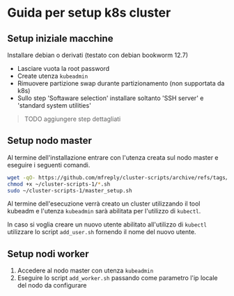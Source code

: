 # Guida per setup k8s cluster

## Setup iniziale macchine
Installare debian o derivati (testato con debian bookworm 12.7)
- Lasciare vuota la root password
- Create utenza `kubeadmin`
- Rimuovere partizione swap durante partizionamento (non supportata da k8s)
- Sullo step 'Softaware selection' installare soltanto 'SSH server' e 'standard system utilities'
> TODO aggiungere step dettagliati

## Setup nodo master
Al termine dell'installazione entrare con l'utenza creata sul nodo master e eseguire i seguenti comandi.
```sh
wget -qO- https://github.com/mfreply/cluster-scripts/archive/refs/tags/v1.tar.gz | tar xvz -C ~
chmod +x ~/cluster-scripts-1/*.sh
sudo ~/cluster-scripts-1/master_setup.sh
```

Al termine dell'esecuzione verrà creato un cluster utilizzando il tool kubeadm e l'utenza `kubeadmin` sarà abilitata per l'utilizzo di `kubectl`.

In caso si voglia creare un nuovo utente abilitato all'utilizzo di `kubectl` utilizzare lo script `add_user.sh` fornendo il nome del nuovo utente.

## Setup nodi worker
1. Accedere al nodo master con utenza `kubeadmin`
2. Eseguire lo script `add_worker.sh` passando come parametro l'ip locale del nodo da configurare
